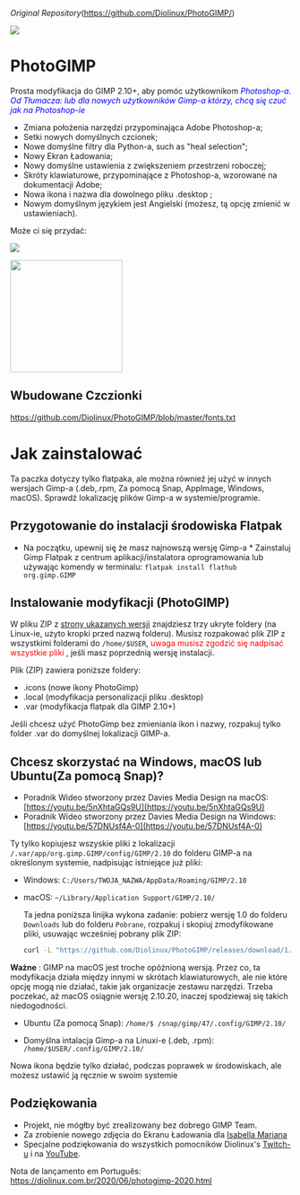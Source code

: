 _Original Repository_(https://github.com/Diolinux/PhotoGIMP/)

![](https://github.com/Diolinux/PhotoGIMP/blob/master/.var/app/org.gimp.GIMP/config/GIMP/2.10/splashes/photogimp-diolinux-splash.png)

# PhotoGIMP
Prosta modyfikacja do GIMP 2.10+, aby pomóc użytkownikom <span style="color: blue;">_Photoshop-a_.
_Od Tłumacza: lub dla nowych użytkowników Gimp-a którzy, chcą się czuć jak na Photoshop-ie_</span>

*	Zmiana położenia narzędzi przypominająca Adobe Photoshop-a;
*	Setki nowych domyślnych czcionek;
*	Nowe domyślne filtry dla Python-a, such as "heal selection";
*	Nowy Ekran Ładowania;
*	Nowy domyślne ustawienia z zwiększeniem przestrzeni roboczej;
*	Skróty klawiaturowe, przypominające z Photoshop-a, wzorowane na dokumentacji Adobe;
*	Nowa ikona i nazwa dla dowolnego pliku .desktop ;
*	Nowym domyślnym językiem jest Angielski (możesz, tą opcję zmienić w ustawieniach).


Może ci się przydać:

![](https://github.com/Diolinux/PhotoGIMP/blob/master/2020-06-22_12-06.png
)


<img src="https://github.com/Diolinux/PhotoGIMP/blob/master/.icons/photogimp.png" data-canonical-src="https://github.com/Diolinux/PhotoGIMP/blob/master/.icons/photogimp.png" width="200" height="200" />

## Wbudowane Czczionki

https://github.com/Diolinux/PhotoGIMP/blob/master/fonts.txt

# Jak zainstalować

Ta paczka dotyczy tylko flatpaka, ale można również jej użyć w innych wersjach Gimp-a  (.deb,.rpm, Za pomocą Snap, AppImage, Windows, macOS). Sprawdź lokalizację plików Gimp-a w systemie/programie.
## Przygotowanie do instalacji środowiska Flatpak

*   Na początku, upewnij się że masz najnowszą wersję Gimp-a  *   Zainstaluj Gimp Flatpak z centrum aplikacji/instalatora oprogramowania lub używając komendy w terminalu: 
```flatpak install flathub org.gimp.GIMP```

## Instalowanie modyfikacji (PhotoGIMP)

W pliku ZIP z [strony ukazanych wersji](https://github.com/Diolinux/PhotoGIMP/releases) znajdziesz trzy ukryte foldery (na Linux-ie, użyto kropki przed nazwą folderu). Musisz rozpakować plik ZIP z wszystkimi folderami do  ```/home/$USER```, <span style="color: red;">uwaga musisz zgodzić się nadpisać wszystkie pliki</span> , jeśli masz poprzednią wersję instalacji.

Plik (ZIP) zawiera poniższe foldery:

*  .icons (nowe ikony PhotoGimp)
*  .local (modyfikacja personalizacji pliku .desktop)
*   .var (modyfikacja flatpak dla GIMP 2.10+)


Jeśli chcesz użyć PhotoGimp bez zmieniania ikon i nazwy, rozpakuj tylko folder .var do domyślnej lokalizacji GIMP-a.

## Chcesz skorzystać na Windows, macOS lub Ubuntu(Za pomocą Snap)?

*  Poradnik Wideo stworzony przez Davies Media Design na macOS: [https://youtu.be/5nXhtaGQs9U](https://youtu.be/5nXhtaGQs9U)
*  Poradnik Wideo stworzony przez Davies Media Design na Windows: [https://youtu.be/57DNUsf4A-0](https://youtu.be/57DNUsf4A-0)


Ty tylko kopiujesz wszyskie pliki z lokalizacji ```/.var/app/org.gimp.GIMP/config/GIMP/2.10``` do folderu GIMP-a  na określonym systemie, nadpisując istniejące już pliki:

* Windows: `C:/Users/TWOJA_NAZWA/AppData/Roaming/GIMP/2.10`

* macOS: `~/Library/Application Support/GIMP/2.10/`
  
  Ta jedna poniższa linijka wykona zadanie: pobierz wersję 1.0 do folderu `Downloads` lub do folderu `Pobrane`, rozpakuj i skopiuj zmodyfikowane pliki, usuwając wcześniej pobrany plik ZIP:
  ```bash
  curl -L "https://github.com/Diolinux/PhotoGIMP/releases/download/1.0/PhotoGIMP.by.Diolinux.v2020.for.Flatpak.zip" -o ~/Downloads/PhotoGIMP.by.Diolinux.v2020.for.Flatpak.zip && unzip ~/Downloads/PhotoGIMP.by.Diolinux.v2020.for.Flatpak.zip -d ~/Downloads && sudo cp -R ~/Downloads/PhotoGIMP\ by\ Diolinux\ v2020\ for\ Flatpak/.var/app/org.gimp.GIMP/config/GIMP/2.10/ ~/Library/Application\ Support/GIMP/2.10 && rm ~/Downloads/PhotoGIMP.by.Diolinux.v2020.for.Flatpak.zip
  ```
**Ważne** : GIMP na macOS jest troche opóżnioną wersją. Przez co, ta modyfikacja działa między innymi w skrótach klawiaturowych, ale nie które opcję mogą nie działać, takie jak organizacje zestawu narzędzi. Trzeba poczekać, aż macOS osiągnie wersję 2.10.20, inaczej spodziewaj się takich niedogodności.

* Ubuntu (Za pomocą Snap): `/home/$ /snap/gimp/47/.config/GIMP/2.10/`

* Domyślna intalacja Gimp-a na Linuxi-e (.deb, .rpm): `/home/$USER/.config/GIMP/2.10/`

Nowa ikona będzie tylko działać, podczas poprawek w środowiskach, ale możesz ustawić ją ręcznie w swoim systemie

## Podziękowania

* Projekt, nie mógłby być zrealizowany bez dobrego GIMP Team.
* Za zrobienie nowego zdjęcia do Ekranu Ładowania dla [Isabella Mariana](https://www.pexels.com/pt-br/@isabella-mariana-1022505)
* Specjalne podziękowania do wszystkich pomocników Diolinux's  [Twitch-u](https://twitch.tv/Diolinux) i na [YouTube](https://youtube.com/Diolinux).

Nota de lançamento em Português: https://diolinux.com.br/2020/06/photogimp-2020.html 
